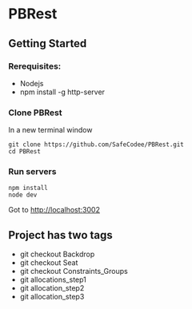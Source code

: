 # PBRest

## Getting Started

### Rerequisites:
* Nodejs
* npm install -g http-server

### Clone PBRest 
In a new terminal window
```
git clone https://github.com/SafeCodee/PBRest.git
cd PBRest
```
### Run servers
```
npm install
node dev
```

Got to [http://localhost:3002](http://localhost:3002)

## Project has two tags
* git checkout Backdrop 
* git checkout Seat
* git checkout Constraints_Groups
* git allocations_step1
* git allocation_step2
* git allocation_step3
